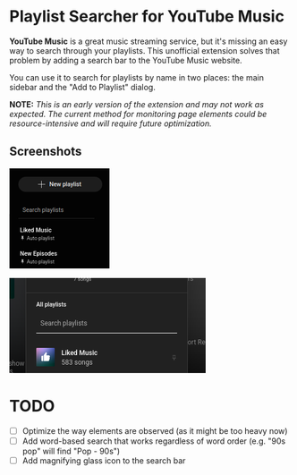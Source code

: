 # Playlist Searcher for YouTube Music

**YouTube Music** is a great music streaming service, but it's missing an easy way to search through your playlists. This unofficial extension solves that problem by adding a search bar to the YouTube Music website.

You can use it to search for playlists by name in two places: the main sidebar and the "Add to Playlist" dialog.

**NOTE:** _This is an early version of the extension and may not work as expected. The current method for monitoring page elements could be resource-intensive and will require future optimization._

## Screenshots

![screenshot_1.png](screenshot_1.png)

![screenshot_2.png](screenshot_2.png)

# TODO

- [ ] Optimize the way elements are observed (as it might be too heavy now)
- [ ] Add word-based search that works regardless of word order (e.g. "90s pop" will find "Pop - 90s")
- [ ] Add magnifying glass icon to the search bar